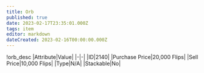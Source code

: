 ```yaml
---
title: Orb
published: true
date: 2023-02-17T23:35:01.000Z
tags: item
editor: markdown
dateCreated: 2023-02-16T00:00:00.000Z
---
```


!orb_desc
|Attribute|Value|
|-|-|
|ID|2140|
|Purchase Price|20,000 Flips|
|Sell Price|10,000 Flips|
|Type|N/A|
|Stackable|No|


